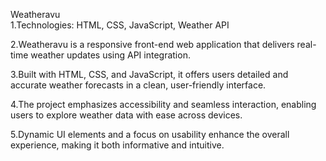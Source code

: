 Weatheravu<br>
1.Technologies: HTML, CSS, JavaScript, Weather API<br>

2.Weatheravu is a responsive front-end web application that delivers real-time weather updates using API integration.<br>

3.Built with HTML, CSS, and JavaScript, it offers users detailed and accurate weather forecasts in a clean, user-friendly interface.<br>

4.The project emphasizes accessibility and seamless interaction, enabling users to explore weather data with ease across devices. <br>

5.Dynamic UI elements and a focus on usability enhance the overall experience, making it both informative and intuitive.
<br>
